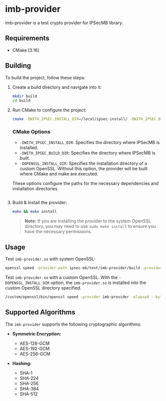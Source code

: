 # imb-provider

imb-provider is a test crypto provider for IPSecMB library. 

## Requirements

- CMake [3.16]

## Building

To build the project, follow these steps:

1. Create a build directory and navigate into it:
    ```sh
    mkdir build
    cd build
    ```

2. Run CMake to configure the project:
    ```sh
    cmake -DWITH_IPSEC_INSTALL_DIR=/local/ipsec-install/ -DWITH_IPSEC_BUILD_DIR=/ipsec-mb/build/ -DOPENSSL_INSTALL_DIR=/custom/openssl/ ..
    ```

    ### CMake Options

    - `-DWITH_IPSEC_INSTALL_DIR`: Specifies the directory where IPSecMB is installed.
    - `-DWITH_IPSEC_BUILD_DIR`: Specifies the directory where IPSecMB is built.
    - `-DOPENSSL_INSTALL_DIR`: Specifies the installation directory of a custom OpenSSL. Without this option, the provider will be built where CMake and make are executed.

    These options configure the paths for the necessary dependencies and installation directories.
    ```

3. Build & Install the provider:
    ```sh
    make && make install
    ```

    > **Note:** If you are installing the provider to the system OpenSSL directory, you may need to use `sudo make install` to ensure you have the necessary permissions.

## Usage

Test `imb-provider.so` with system OpenSSL:
```sh
openssl speed -provider-path ipsec-mb/test/imb-provider/build -provider imb-provider -elapsed --bytes 16384 -evp aes-256-gcm
```

Test `imb-provider.so` with a custom OpenSSL. With the `-DOPENSSL_INSTALL_DIR` option, the `imb-provider.so` is installed into the custom OpenSSL directory specified.

```sh
/custom/openssl/bin/openssl speed -provider imb-provider -elapsed --bytes 16384 -evp aes-256-gcm
```

## Supported Algorithms

The `imb-provider` supports the following cryptographic algorithms:

- **Symmetric Encryption:**
    - AES-128-GCM
    - AES-192-GCM
    - AES-256-GCM

- **Hashing:**
    - SHA-1
    - SHA-224
    - SHA-256
    - SHA-384
    - SHA-512
